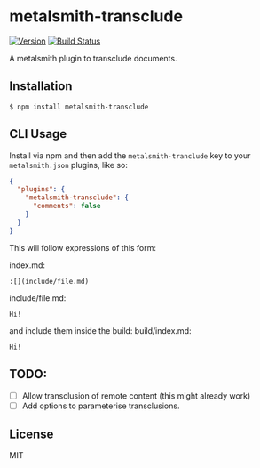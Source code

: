 # metalsmith-transclude

[![Version](https://img.shields.io/npm/v/metalsmith-transclude.svg)](https://npmjs.com/package/metalsmith-transclude) [![Build Status](https://travis-ci.org/contentascode/metalsmith-transclude.svg?branch=master)](https://travis-ci.org/contentascode/metalsmith-transclude)

  A metalsmith plugin to transclude documents.

## Installation

    $ npm install metalsmith-transclude

## CLI Usage

  Install via npm and then add the `metalsmith-tranclude` key to your `metalsmith.json` plugins, like so:

```json
{
  "plugins": {
    "metalsmith-transclude": {
      "comments": false
    }
  }
}
```

This will follow expressions of this form:

index.md:
```
:[](include/file.md)
```

include/file.md:
```
Hi!
```

and include them inside the build:
build/index.md:
```
Hi!
```

## TODO:

 - [ ] Allow transclusion of remote content (this might already work)
 - [ ] Add options to parameterise transclusions.

## License

  MIT
